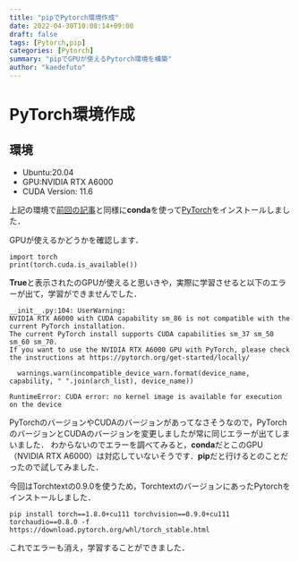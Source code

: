 ```yaml
---
title: "pipでPytorch環境作成"
date: 2022-04-30T10:08:14+09:00
draft: false
tags: [Pytorch,pip]
categories: [Pytorch]
summary: "pipでGPUが使えるPytorch環境を構築"
author: "kaedefuto"
---
```


# PyTorch環境作成

## 環境
- Ubuntu:20.04
- GPU:NVIDIA RTX A6000
- CUDA Version: 11.6

上記の環境で[前回の記事](https://kaedefuto.github.io/kaede_blog/posts/1/conda/)と同様に**conda**を使って[PyTorch](https://pytorch.org/)をインストールしました．

GPUが使えるかどうかを確認します．

```
import torch  
print(torch.cuda.is_available())
```

**True**と表示されたのGPUが使えると思いきや，実際に学習させると以下のエラーが出て，学習ができませんでした．

```
__init__.py:104: UserWarning: 
NVIDIA RTX A6000 with CUDA capability sm_86 is not compatible with the current PyTorch installation.
The current PyTorch install supports CUDA capabilities sm_37 sm_50 sm_60 sm_70.
If you want to use the NVIDIA RTX A6000 GPU with PyTorch, please check the instructions at https://pytorch.org/get-started/locally/

  warnings.warn(incompatible_device_warn.format(device_name, capability, " ".join(arch_list), device_name))

RuntimeError: CUDA error: no kernel image is available for execution on the device
```

PyTorchのバージョンやCUDAのバージョンがあってなさそうなので，PyTorchのバージョンとCUDAのバージョンを変更しましたが常に同じエラーが出てしまいました．
わからないのでエラーを調べてみると，**conda**だとこのGPU（NVIDIA RTX A6000）は対応していないそうです．**pip**だと行けるとのことだったので試してみました．

今回はTorchtextの0.9.0を使うため，TorchtextのバージョンにあったPytorchをインストールしました．

```
pip install torch==1.8.0+cu111 torchvision==0.9.0+cu111 torchaudio==0.8.0 -f https://download.pytorch.org/whl/torch_stable.html
```

これでエラーも消え，学習することができました．

